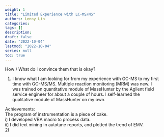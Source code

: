 ```yaml
---
weight: 1
title: "Limited Experience with LC-MS/MS"
authors: Lenny Lin
categories: 
tags: []
description: 
draft: false
date: "2022-10-04"
lastmod: "2022-10-04"
series: null
toc: true
---
```



How / What do I convince them that is okay?  


1) I know what I am looking for from my experience with GC-MS to my first time with GC-MS/MS.  Multiple reaction monitoring (MRM) was new. I was trained on quantitative module of MassHunter by the Agilent field service engineer for about a couple of hours.  I self-learned the qualitative module of MassHunter on my own.  

Achievements:  
    The program of instrumentation is a piece of cake.  
    i) I developed VBA macro to process data.  
    ii) I did text mining in autotune reports, and plotted the trend of EMV.  
2) 
